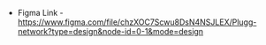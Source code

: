 - Figma Link - https://www.figma.com/file/chzXOC7Scwu8DsN4NSJLEX/Plugg-network?type=design&node-id=0-1&mode=design

